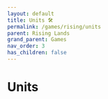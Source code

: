 ```yaml
---
layout: default
title: Units 🛠
permalink: /games/rising/units
parent: Rising Lands
grand_parent: Games
nav_order: 3
has_children: false
---
```


# Units
